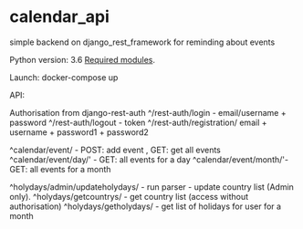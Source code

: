 # calendar_api
simple backend on django_rest_framework for reminding about events

Python version: 3.6
[Required modules](../master/req.txt).

Launch: docker-compose up

API:

Authorisation from django-rest-auth
^/rest-auth/login  - email/username + password
^/rest-auth/logout - token
^/rest-auth/registration/ email + username + password1 + password2

^calendar/event/ - POST: add event , GET: get all events
^calendar/event/day/' - GET: all events for a day
^calendar/event/month/'- GET: all events for a month

^holydays/admin/updateholydays/ - run parser - update country list (Admin only).
^holydays/getcountrys/ - get country list  (access without authorisation)
^holydays/getholydays/ - get list of holidays for user for a month
